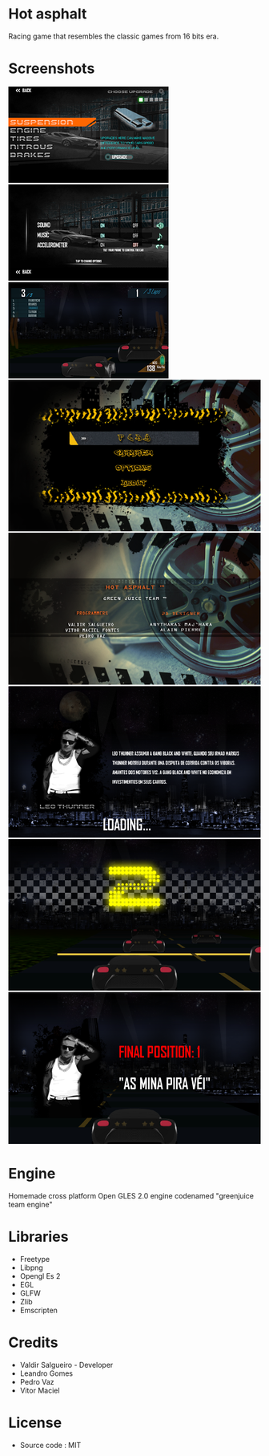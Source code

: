 # Hot asphalt

Racing game that resembles the classic games from 16 bits era.

# Screenshots
![alt](https://raw.githubusercontent.com/valdirSalgueiro/hotasphalt/master/promotion/hotasphalt%202012-12-18%2023-52-25-43.png)
![alt](https://raw.githubusercontent.com/valdirSalgueiro/hotasphalt/master/promotion/hotasphalt%202012-12-18%2023-52-32-80.png)
![alt](https://raw.githubusercontent.com/valdirSalgueiro/hotasphalt/master/promotion/hotasphalt%202012-12-18%2023-53-10-01.png)
![alt](https://raw.githubusercontent.com/valdirSalgueiro/hotasphalt/master/promotion/hotasphalt%202012-12-18%2023-52-21-43.png)
![alt](https://raw.githubusercontent.com/valdirSalgueiro/hotasphalt/master/promotion/hotasphalt%202012-12-18%2023-52-37-64.png)
![alt](https://raw.githubusercontent.com/valdirSalgueiro/hotasphalt/master/promotion/hotasphalt%202012-12-18%2023-52-42-50.png)
![alt](https://raw.githubusercontent.com/valdirSalgueiro/hotasphalt/master/promotion/hotasphalt%202012-12-18%2023-53-01-39.png)
![alt](https://raw.githubusercontent.com/valdirSalgueiro/hotasphalt/master/promotion/hotasphalt%202012-12-18%2023-55-41-08.png)


# Engine
Homemade cross platform Open GLES 2.0 engine codenamed "greenjuice team engine"

# Libraries
- Freetype
- Libpng
- Opengl Es 2
- EGL
- GLFW
- Zlib
- Emscripten

# Credits
- Valdir Salgueiro - Developer
- Leandro Gomes
- Pedro Vaz
- Vitor Maciel

# License
- Source code : MIT

